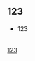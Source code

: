 ## 123

- 123
<br>
<a href="https://github.com/NTU-CSX-Project/106-2PythonSampleCode/tree/master/week_4">123</a>

